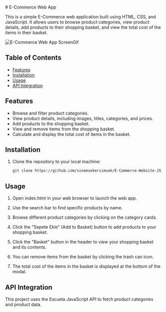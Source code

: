﻿﻿# E-Commerce Web App

This is a simple E-Commerce web application built using HTML, CSS, and JavaScript. It allows users to browse product categories, view product details, add products to their shopping basket, and view the total cost of the items in their basket.

![E-Commerce Web App ScreenGif](screen.gif)

## Table of Contents

- [Features](#features)
- [Installation](#installation)
- [Usage](#usage)
- [API Integration](#api-integration)

## Features

- Browse and filter product categories.
- View product details, including images, titles, categories, and prices.
- Add products to the shopping basket.
- View and remove items from the shopping basket.
- Calculate and display the total cost of items in the basket.


## Installation

1. Clone the repository to your local machine:

   ```bash
   git clone https://github.com/sinemsekersimsek/E-Commerce-Website-JS-API.git

## Usage

1. Open index.html in your web browser to launch the web app.

2. Use the search bar to find specific products by name.

3. Browse different product categories by clicking on the category cards.

4. Click the "Sepete Ekle" (Add to Basket) button to add products to your shopping basket.

5. Click the "Basket" button in the header to view your shopping basket and its contents.

6. You can remove items from the basket by clicking the trash can icon.

7. The total cost of the items in the basket is displayed at the bottom of the modal.

## API Integration

This project uses the Escuela JavaScript API to fetch product categories and product data.
